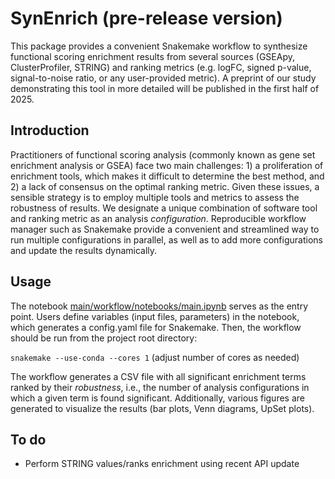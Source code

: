 # SynEnrich (pre-release version)

This package provides a convenient Snakemake workflow to synthesize functional scoring enrichment results from several sources (GSEApy, ClusterProfiler, STRING) and ranking metrics (e.g. logFC, signed p-value, signal-to-noise ratio, or any user-provided metric). A preprint of our study demonstrating this tool in more detailed will be published in the first half of 2025.

## Introduction

Practitioners of functional scoring analysis (commonly known as gene set enrichment analysis or GSEA) face two main challenges: 1) a proliferation of enrichment tools, which makes it difficult to determine the best method, and 2) a lack of consensus on the optimal ranking metric. Given these issues, a sensible strategy is to employ multiple tools and metrics to assess the robustness of results. We designate a unique combination of software tool and ranking metric as an analysis _configuration_. Reproducible workflow manager such as Snakemake provide a convenient and streamlined way to run multiple configurations in parallel, as well as to add more configurations and update the results dynamically.

## Usage

The notebook [main/workflow/notebooks/main.ipynb](https://github.com/pdegen/SynEnrich/blob/main/workflow/notebooks/main.ipynb) serves as the entry point. Users define variables (input files, parameters) in the notebook, which generates a config.yaml file for Snakemake. Then, the workflow should be run from the project root directory:

`snakemake --use-conda --cores 1` (adjust number of cores as needed)

The workflow generates a CSV file with all significant enrichment terms ranked by their _robustness_, i.e., the number of analysis configurations in which a given term is found significant. Additionally, various figures are generated to visualize the results (bar plots, Venn diagrams, UpSet plots).

## To do

- Perform STRING values/ranks enrichment using recent API update
